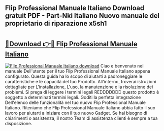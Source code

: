## Flip Professional Manuale Italiano Download gratuit PDF - Part-Nki Italiano Nuovo manuale del proprietario di riparazione x5sh1

# <h2><a href="http://dfazem.blite.top/?on=Flip+Professional+Manuale+Italiano">🔗Download 👉🔴 Flip Professional Manuale Italiano</a></h2>

[![Flip Professional Manuale Italiano download](https://i.imgur.com/lujVjoI.png)](http://dfazem.blite.top/?on=Flip+Professional+Manuale+Italiano)
Ciao e benvenuto nel manuale Dell'utente per il tuo Flip Professional Manuale Italiano appena configurato. Questa guida ha lo scopo di aiutarti a padroneggiare le caratteristiche e le capacità del tuo Prodotto. All'interno, troverai istruzioni dettagliate per L'installazione, L'uso, la manutenzione e la risoluzione dei problemi. Si prega di leggere i termini legali REDDDDDDD questo prodotto è soggetto a determinati termini legali. Goditi la perfetta integrazione Dell'elenco delle funzionalità nel tuo nuovo Flip Professional Manuale Italiano. Riteniamo che Flip Professional Manuale Italiano abbia fatto il suo lavoro per aiutarti a iniziare con il tuo nuovo Gadget. Se hai bisogno di chiarimenti o assistenza, il nostro Team di assistenza clienti è sempre a tua disposizione.
